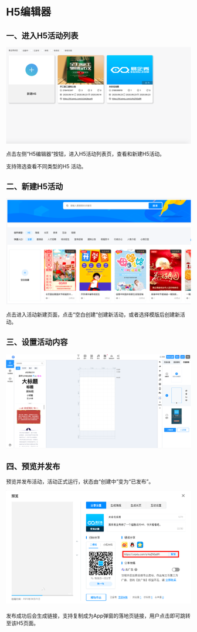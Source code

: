 # H5编辑器

## 一、进入H5活动列表

![&#x7B2C;&#x4E00;&#x6B65;&#xFF1A;&#x8FDB;&#x5165;H5&#x6D3B;&#x52A8;&#x5217;&#x8868;](../../.gitbook/assets/h5-bian-ji-qi-.png)

点击左侧“H5编辑器“按钮，进入H5活动列表页，查看和新建H5活动。

支持筛选查看不同类型的H5 活动。

## 二、新建H5活动

![&#x7B2C;&#x4E8C;&#x6B65;&#xFF1A;&#x65B0;&#x5EFA;H5&#x6D3B;&#x52A8;](../../.gitbook/assets/h5-xin-jian-.png)

点击进入活动新建页面，点击“空白创建“创建新活动，或者选择模版后创建新活动。

## 三、设置活动内容

![&#x7B2C;&#x4E09;&#x6B65;&#xFF1A;&#x8BBE;&#x7F6E;&#x6D3B;&#x52A8;&#x5185;&#x5BB9;](../../.gitbook/assets/h5-nei-rong-.png)

## 四、预览并发布

预览并发布活动，活动正式运行，状态由“创建中”变为“已发布”。

![](../../.gitbook/assets/h5-fen-xiang-.png)

发布成功后会生成链接，支持复制成为App弹窗的落地页链接，用户点击即可跳转至该H5页面。

